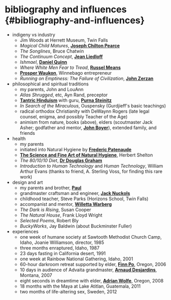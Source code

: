 # bibliography and influences {#bibliography-and-influences}

- indigeny vs industry 
    - Jim Woods at Herrett Museum, Twin Falls
    - _Magical Child Matures_, [____Joseph Chilton Pearce____](http://www.ttfuture.org/jcp/front)
    - _The Songlines_, Bruce Chatwin
    - _The Continuum Concept_, [____Jean Liedloff____](http://continuum-concept.org)
    - _Ishmael_, [____Daniel Quinn____](http://ishmael.org)
    - _Where White Men Fear to Tread_, [____Russel Means____](http://www.russellmeansfreedom.com/)
    - [____Prosper Waukon____](http://waukonassociates.com/), Winnebago entrepreneur
    - _Running on Emptiness: The Failure of Civilization_, [____John Zerzan____](http://www.johnzerzan.net/)
- philosophical and spiritual traditions 
    - my parents, John and LouAnn
    - _Atlas Shrugged_, etc, Ayn Rand, preceptor
    - [____Tantric Hinduism____](http://hohmpress.com/books-hohm-press/alchemy-transformation-book.html) with guru, [____Purna Steinitz____](http://goo.gl/dEcMwg)
    - _In Search of the Miraculous_, Ouspensky (Gurdjieff's basic teachings)
    - radical orthodox Christianity with DeWaynn Rogers (late legal counsel, enigma, and possibly Teacher of the Age)
    - animism from nature, books (above), elders (scoutmaster Jack Asher; godfather and mentor, [____John Boyer____](http://boyerjewelry.com)), extended family, and friends
- health
    - my parents
    - initiated into Natural Hygiene by [____Frederic Patenaude____](http://fredericpatenaude.com)
    -  [____The Science and Fine Art of Natural Hygiene____](https://www.dropbox.com/sh/5asoextbr2sa7hv/tx-W0bDql7), Herbert Shelton
    - _The 80/10/10 Diet_, [____Dr Douglas Graham____](http://foodnsport.com)
    - _Introduction to Human Technology_ and _Human Technology_, William Arthur Evans (thanks to friend, A. Sterling Voss, for finding this rare work)
- design and art 
    - my parents and brother, [____Paul____](http://blacklabworld.com)
    - grandmaster craftsman and engineer, [____Jack Nuckols____](http://rockcreekmetalcraft.com)
    - childhood teacher, Steve Parks (Horizons School, Twin Falls)
    - accompanist and mentor, [____Willetta Warberg____](http://willettawarberg.com)
    - _The Dark is Rising_, Susan Cooper
    - _The Natural House_, Frank Lloyd Wright
    - _Selected Poems_, Robert Bly 
    - _BuckyWorks_, Jay Baldwin (about Buckminster Fuller)
- experiences
    - one week of humane society at Sawtooth Methodist Church Camp, Idaho, Joanie Williamson, director, 1985
    - three months enraptured, Idaho, 1987
    - 23 days fasting in California desert, 1991
    - one week at Rainbow National Gathering, Idaho, 2001
    - 60-hour darkroom retreat supported by elder, [____Finn Po____](http://www.efn.org/~finnpo/info.html), Oregon, 2006
    - 10 days in audience of Advaita grandmaster, [____Arnaud Desjardins____](http://arnauddesjardinsdvds.com), Montana, 2007
    - eight seconds in dreamtime with elder, [____Adrian Wolfe____](http://www.efn.org/~wolfe/), Oregon, 2008
    - 18 months with the Maya at Lake Atitlan, Guatemala, 2011
    - two months of life-altering sex, Sweden, 2012
